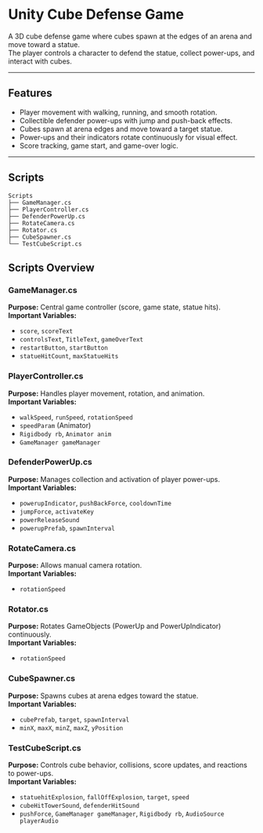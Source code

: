 # Unity Cube Defense Game 

A 3D cube defense game where cubes spawn at the edges of an arena and move toward a statue.  
The player controls a character to defend the statue, collect power-ups, and interact with cubes.

---

## Features
- Player movement with walking, running, and smooth rotation.
- Collectible defender power-ups with jump and push-back effects.
- Cubes spawn at arena edges and move toward a target statue.
- Power-ups and their indicators rotate continuously for visual effect.
- Score tracking, game start, and game-over logic.

---
## Scripts

```
Scripts
├── GameManager.cs
├── PlayerController.cs
├── DefenderPowerUp.cs
├── RotateCamera.cs
├── Rotator.cs
├── CubeSpawner.cs
└── TestCubeScript.cs
```
## Scripts Overview

### **GameManager.cs**
**Purpose:** Central game controller (score, game state, statue hits).  
**Important Variables:**  
- `score`, `scoreText`  
- `controlsText`, `TitleText`, `gameOverText`  
- `restartButton`, `startButton`  
- `statueHitCount`, `maxStatueHits`  

### **PlayerController.cs**
**Purpose:** Handles player movement, rotation, and animation.  
**Important Variables:**  
- `walkSpeed`, `runSpeed`, `rotationSpeed`  
- `speedParam` (Animator)  
- `Rigidbody rb`, `Animator anim`  
- `GameManager gameManager`  

### **DefenderPowerUp.cs**
**Purpose:** Manages collection and activation of player power-ups.  
**Important Variables:**  
- `powerupIndicator`, `pushBackForce`, `cooldownTime`  
- `jumpForce`, `activateKey`  
- `powerReleaseSound`  
- `powerupPrefab`, `spawnInterval`  

### **RotateCamera.cs**
**Purpose:** Allows manual camera rotation.  
**Important Variables:**  
- `rotationSpeed`  

### **Rotator.cs**
**Purpose:** Rotates GameObjects (PowerUp and PowerUpIndicator) continuously.  
**Important Variables:**  
- `rotationSpeed`  

### **CubeSpawner.cs**
**Purpose:** Spawns cubes at arena edges toward the statue.  
**Important Variables:**  
- `cubePrefab`, `target`, `spawnInterval`  
- `minX`, `maxX`, `minZ`, `maxZ`, `yPosition`  

### **TestCubeScript.cs**
**Purpose:** Controls cube behavior, collisions, score updates, and reactions to power-ups.  
**Important Variables:**  
- `statuehitExplosion`, `fallOffExplosion`, `target`, `speed`  
- `cubeHitTowerSound`, `defenderHitSound`  
- `pushForce`, `GameManager gameManager`, `Rigidbody rb`, `AudioSource playerAudio`  


